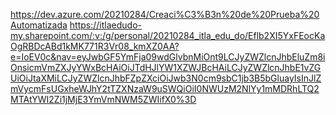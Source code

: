 https://dev.azure.com/20210284/Creaci%C3%B3n%20de%20Prueba%20Automatizada
https://itlaedudo-my.sharepoint.com/:v:/g/personal/20210284_itla_edu_do/Eflb2XI5YxFEocKaOgRBDcABd1kMK771R3Vr08_kmXZ0AA?e=IoEV0c&nav=eyJwbGF5YmFja09wdGlvbnMiOnt9LCJyZWZlcnJhbEluZm8iOnsicmVmZXJyYWxBcHAiOiJTdHJlYW1XZWJBcHAiLCJyZWZlcnJhbE1vZGUiOiJtaXMiLCJyZWZlcnJhbFZpZXciOiJwb3N0cm9sbC1jb3B5bGluayIsInJlZmVycmFsUGxheWJhY2tTZXNzaW9uSWQiOiI0NWUzM2NlYy1mMDRhLTQ2MTAtYWI2Zi1jMjE3YmVmNWM5ZWIifX0%3D
